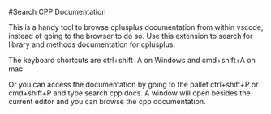 #Search CPP Documentation

This is a handy tool to browse cplusplus documentation from within vscode, instead of going to the browser to do so.
Use this extension to search for library and methods documentation for cplusplus.

The keyboard shortcuts are ctrl+shift+A on Windows and cmd+shift+A on mac

Or you can access the documentation by going to the pallet ctrl+shift+P or cmd+shift+P and type search cpp docs. A window will open besides the current editor and you can browse the cpp documentation.